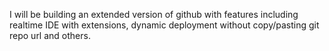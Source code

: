 I will be building an extended version of github with features including realtime IDE with extensions, dynamic deployment without copy/pasting git repo url and others.
